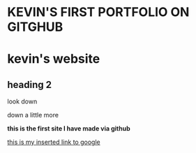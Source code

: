 <!DOCTYPE html>
<html>
<head>
  <h1>KEVIN'S FIRST PORTFOLIO ON GITGHUB</h1>
<body>
<h1>kevin's website</h1>
<h2>heading 2</h2>
<p>look down</p>
<p>down a little more</p> 
<p><strong>this is the first site I have made via github</strong></p>
  <a href="http://www.google.com" >this is my inserted link to google</a>
</body>
